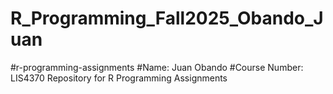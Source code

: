 # R_Programming_Fall2025_Obando_Juan
#r-programming-assignments
#Name: Juan Obando 
#Course Number: LIS4370 
Repository for R Programming Assignments
